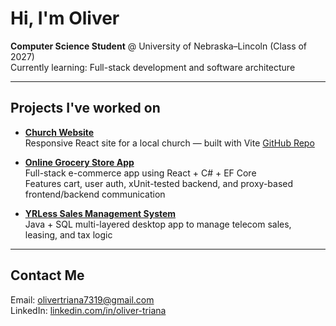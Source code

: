 # Hi, I'm Oliver

**Computer Science Student** @ University of Nebraska–Lincoln (Class of 2027)  
Currently learning: Full-stack development and software architecture  

---

## Projects I've worked on

- [**Church Website**](https://templobautista.net/)  
  Responsive React site for a local church — built with Vite
  [GitHub Repo](https://github.com/OL1V3S/church_site)

- [**Online Grocery Store App**](https://github.com/OL1V3S/361_Project)  
  Full-stack e-commerce app using React + C# + EF Core  
  Features cart, user auth, xUnit-tested backend, and proxy-based frontend/backend communication

- [**YRLess Sales Management System**](https://github.com/OL1V3S/156_project)  
  Java + SQL multi-layered desktop app to manage telecom sales, leasing, and tax logic

---

## Contact Me

Email: [olivertriana7319@gmail.com](mailto:olivertriana7319@gmail.com)  
LinkedIn: [linkedin.com/in/oliver-triana](https://www.linkedin.com/in/oliver-triana/) 


